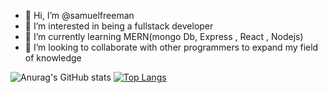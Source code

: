 - 👋 Hi, I’m @samuelfreeman
- 👀 I’m interested in being a fullstack developer
- 🌱 I’m currently learning MERN(mongo Db, Express , React , Nodejs)
- 💞️ I’m looking to collaborate with other programmers to expand my field of knowledge

![Anurag's GitHub stats](https://github-readme-stats.vercel.app/api?username=samuelfreeman&show_icons=true&theme=transparent)   [![Top Langs](https://github-readme-stats.vercel.app/api/top-langs/?username=samuelfreeman&layout=pie)](https://github.com/anuraghazra/github-readme-stats)
<!---
samuelfreeman/samuelfreeman is a ✨ special ✨ repository because its `README.md` (this file) appears on your GitHub profile.
You can click the Preview link to take a look at your changes.
--->
